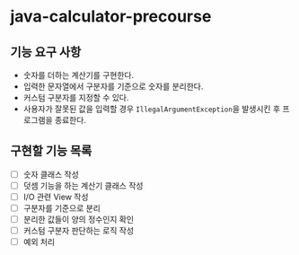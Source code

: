 # java-calculator-precourse

## 기능 요구 사항
- 숫자를 더하는 계산기를 구현한다.
- 입력한 문자열에서 구분자를 기준으로 숫자를 분리한다.
- 커스텀 구분자를 지정할 수 있다.
- 사용자가 잘못된 값을 입력할 경우 `IllegalArgumentException`을 발생시킨 후 프로그램을 종료한다.

## 구현할 기능 목록
- [ ] 숫자 클래스 작성
- [ ] 덧셈 기능을 하는 계산기 클래스 작성
- [ ] I/O 관련 View 작성
- [ ] 구분자를 기준으로 분리
- [ ] 분리한 값들이 양의 정수인지 확인
- [ ] 커스텀 구분자 판단하는 로직 작성
- [ ] 예외 처리
